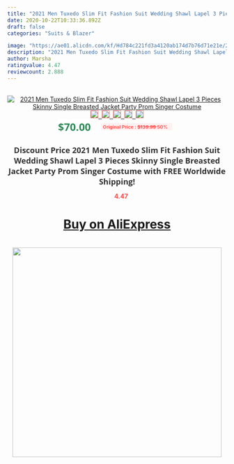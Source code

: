 ```yaml
---
title: "2021 Men Tuxedo Slim Fit Fashion Suit Wedding Shawl Lapel 3 Pieces Skinny Single Breasted Jacket Party Prom Singer Costume"
date: 2020-10-22T10:33:36.892Z
draft: false
categories: "Suits & Blazer"

image: "https://ae01.alicdn.com/kf/Hd784c221fd3a4120ab174d7b76d71e21e/2021-Men-Tuxedo-Slim-Fit-Fashion-Suit-Wedding-Shawl-Lapel-3-Pieces-Skinny-Single-Breasted-Jacket.jpg"
description: "2021 Men Tuxedo Slim Fit Fashion Suit Wedding Shawl Lapel 3 Pieces Skinny Single Breasted Jacket Party Prom Singer Costume"
author: Marsha
ratingvalue: 4.47
reviewcount: 2.888
---
```

<br>
<div style="text-align: center;">
<a href="https://s.click.aliexpress.com/e/_97BYBF" target="_blank" rel="nofollow noopener noreferrer"><img alt="2021 Men Tuxedo Slim Fit Fashion Suit Wedding Shawl Lapel 3 Pieces Skinny Single Breasted Jacket Party Prom Singer Costume" class="magnifier-image" src="https://ae01.alicdn.com/kf/Hd784c221fd3a4120ab174d7b76d71e21e/2021-Men-Tuxedo-Slim-Fit-Fashion-Suit-Wedding-Shawl-Lapel-3-Pieces-Skinny-Single-Breasted-Jacket.jpg_640x640.jpg">
<br>
<img style="border:1px solid salmon" src="https://ae01.alicdn.com/kf/Hd784c221fd3a4120ab174d7b76d71e21e/2021-Men-Tuxedo-Slim-Fit-Fashion-Suit-Wedding-Shawl-Lapel-3-Pieces-Skinny-Single-Breasted-Jacket.jpg_120x120.jpg">&nbsp;&nbsp;<img style="border:1px solid salmon" src="https://ae01.alicdn.com/kf/H377cf753ddd1472685ba0b0db04e9524l/2021-Men-Tuxedo-Slim-Fit-Fashion-Suit-Wedding-Shawl-Lapel-3-Pieces-Skinny-Single-Breasted-Jacket.jpg_120x120.jpg">&nbsp;&nbsp;<img style="border:1px solid salmon" src="https://ae01.alicdn.com/kf/Hccc49422774c4f6b826fa20d78f27050V/2021-Men-Tuxedo-Slim-Fit-Fashion-Suit-Wedding-Shawl-Lapel-3-Pieces-Skinny-Single-Breasted-Jacket.jpg_120x120.jpg">&nbsp;&nbsp;<img style="border:1px solid salmon" src="https://ae01.alicdn.com/kf/H490584a321a745ddb8884e7406c81a26g/2021-Men-Tuxedo-Slim-Fit-Fashion-Suit-Wedding-Shawl-Lapel-3-Pieces-Skinny-Single-Breasted-Jacket.jpg_120x120.jpg">&nbsp;&nbsp;<img style="border:1px solid salmon" src="https://ae01.alicdn.com/kf/He951771f7e464e70bcb051eef1d7b7cb6/2021-Men-Tuxedo-Slim-Fit-Fashion-Suit-Wedding-Shawl-Lapel-3-Pieces-Skinny-Single-Breasted-Jacket.jpg_120x120.jpg"></a></div><br0>
<div style="text-align: center;"><span style="background-color: white; border: 0px; box-sizing: border-box; color: seagreen; display: inline-block; font-family: &quot;open sans&quot; , &quot;arial&quot; , &quot;helvetica&quot; , sans-serif , &quot;heiti&quot;; font-size: 24px; font-stretch: inherit; font-weight: 700; line-height: inherit; margin: 0px 10px 0px 0px; padding: 0px; vertical-align: middle;">$70.00 </span>
<span style="background: rgb(255 , 241 , 241); border-radius: 3px; border: 0px; box-sizing: border-box; color: #ff4747; display: inline-block; font-family: inherit; font-size: 12px; font-stretch: inherit; font-style: inherit; font-variant: inherit; font-weight: 600; line-height: inherit; margin: 0px; padding: 2px 5px; transform: scale(0.9); vertical-align: middle;">Original Price : <b style="text-decoration: line-through;">$139.99 </b> 50%&nbsp;&nbsp;</span></div>
<h1 style="color: #333333; display: inline-block; font-family: &quot;open sans&quot; , &quot;arial&quot; , &quot;helvetica&quot; , sans-serif , &quot;heiti&quot;; font-size: 18px; font-stretch: inherit; font-weight: 700; text-align: center;">Discount Price 2021 Men Tuxedo Slim Fit Fashion Suit Wedding Shawl Lapel 3 Pieces Skinny Single Breasted Jacket Party Prom Singer Costume with FREE Worldwide Shipping!</h1>
<div style="color: #ff4747; text-align: center;">
<img src="https://4.bp.blogspot.com/-M0ZcTcb-5uY/XleCXlxnR4I/AAAAAAAAAEc/OrjgMkXV1oMQFaCRZj5HQwOCBcu3w1FegCPcBGAYYCw/s1600/star.png" style="height: 15px;">&nbsp;<b>4.47</b></div>
<div class="button_cont" align="center"><a class="buynow_a" href="https://s.click.aliexpress.com/e/_97BYBF" target="_blank" rel="nofollow noopener noreferrer"><H1>Buy on AliExpress</H1></a></div><br>
<div class="separator" style="clear: both; text-align: center;">
<img src="https://lh3.googleusercontent.com/-pTy5HemUv9M/XlePHvY0dAI/AAAAAAAAAE4/0nX5iRUoIWY8eMW9Dpxeirr157OZliDIgCLcBGAsYHQ/s1600/badge.gif" width="480">
</div>
